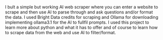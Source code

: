 I bult a simple but working AI web scraper where you can enter a website to scrape and then use AI to parse through and ask questions and/or format the data.
I used Bright Data credits for scraping and Ollama for downloading implementing ollama3.1 for the AI to fullfil prompts.
I used this project to learn more about python and what it has to offer and of course to learn how to scrape data from the web and use AI to filter/format.
